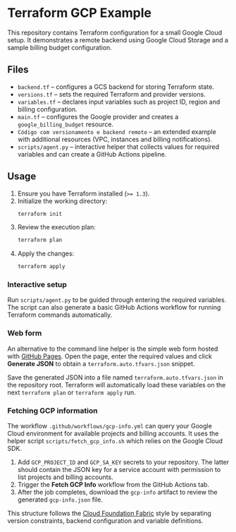# Terraform GCP Example

This repository contains Terraform configuration for a small Google Cloud setup. It demonstrates a remote backend using Google Cloud Storage and a sample billing budget configuration.

## Files

- `backend.tf` – configures a GCS backend for storing Terraform state.
- `versions.tf` – sets the required Terraform and provider versions.
- `variables.tf` – declares input variables such as project ID, region and billing configuration.
- `main.tf` – configures the Google provider and creates a `google_billing_budget` resource.
- `Código com versionamento e backend remoto` – an extended example with additional resources (VPC, instances and billing notifications).
- `scripts/agent.py` – interactive helper that collects values for required variables and can create a GitHub Actions pipeline.

## Usage

1. Ensure you have Terraform installed (`>= 1.3`).
2. Initialize the working directory:
   ```sh
   terraform init
   ```
3. Review the execution plan:
   ```sh
   terraform plan
   ```
4. Apply the changes:
   ```sh
   terraform apply
   ```

### Interactive setup

Run `scripts/agent.py` to be guided through entering the required variables. The
script can also generate a basic GitHub Actions workflow for running Terraform
commands automatically.

### Web form

An alternative to the command line helper is the simple web form hosted with
[GitHub Pages](https://rafiuskes.github.io/tfplan/). Open the page, enter the
required values and click **Generate JSON** to obtain a `terraform.auto.tfvars.json`
snippet.

Save the generated JSON into a file named `terraform.auto.tfvars.json` in the
repository root. Terraform will automatically load these variables on the next
`terraform plan` or `terraform apply` run.

### Fetching GCP information

The workflow `.github/workflows/gcp-info.yml` can query your Google Cloud
environment for available projects and billing accounts. It uses the helper
script `scripts/fetch_gcp_info.sh` which relies on the Google Cloud SDK.

1. Add `GCP_PROJECT_ID` and `GCP_SA_KEY` secrets to your repository. The latter
   should contain the JSON key for a service account with permission to list
   projects and billing accounts.
2. Trigger the **Fetch GCP Info** workflow from the GitHub Actions tab.
3. After the job completes, download the `gcp-info` artifact to review the
   generated `gcp-info.json` file.

This structure follows the [Cloud Foundation Fabric](https://github.com/GoogleCloudPlatform/cloud-foundation-fabric) style by separating version constraints, backend configuration and variable definitions.
